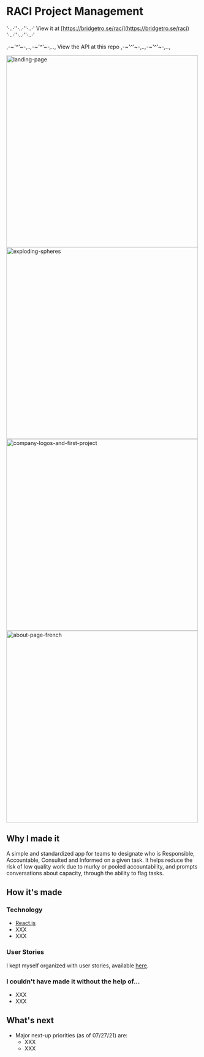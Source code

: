 # RACI Project Management 

'·..·''·..·''·..·' View it at [https://bridgetro.se/raci](https://bridgetro.se/raci) '·..·''·..·''·..·'

,-*~'^'~*-,._.,-*~'^'~*-,._., View the API at this repo ,-*~'^'~*-,._.,-*~'^'~*-,._., 

<p float="left">
  <img alt='landing-page' width='500' src="https://bridgetro.se/project-snapshots/personal-website/personal-website-1-landing-page.png" />
  <img alt="exploding-spheres" src="https://bridgetro.se/project-snapshots/personal-website/personal-website-2-exploding-spheres.png" width='500'/>
  <img alt="company-logos-and-first-project" src="https://bridgetro.se/project-snapshots/personal-website/personal-website-3-company-logos-and-first-project.png" width='500'/>
    <img alt="about-page-french" src="https://bridgetro.se/project-snapshots/personal-website/personal-website-8-about-page-french.png" width='500'/>

</p>

## Why I made it

A simple and standardized app for teams to designate who is Responsible, Accountable, Consulted and Informed on a given task. It helps reduce the risk of low quality work due to murky or pooled accountability, and prompts conversations about capacity, through the ability to flag tasks.

## How it's made

### Technology

* [React.js](https://reactjs.org/)
* XXX
* XXX

### User Stories

I kept myself organized with user stories, available [here](https://bridgetrosefitz.notion.site/Bridget-Fitzgerald-RACI-3166a2742268438889473e69c943d72e).

### I couldn't have made it without the help of...

* XXX
* XXX


## What's next

* Major next-up priorities (as of 07/27/21) are:
  * XXX
  * XXX
